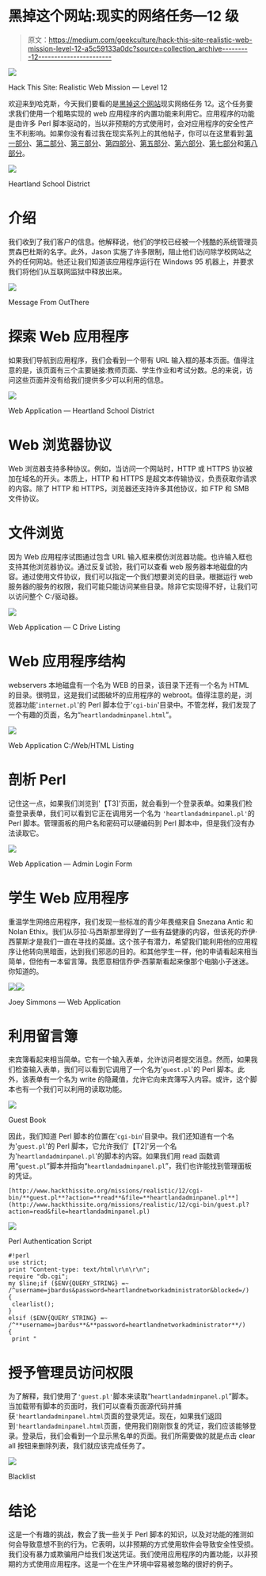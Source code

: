 # 黑掉这个网站:现实的网络任务—12 级

> 原文：<https://medium.com/geekculture/hack-this-site-realistic-web-mission-level-12-a5c59133a0dc?source=collection_archive---------12----------------------->

![](img/a64d7b06a5a1a40c353d14e6968ce179.png)

Hack This Site: Realistic Web Mission — Level 12

欢迎来到哈克斯，今天我们要看的是[黑掉这个网站](https://hackthissite.org/)现实网络任务 12。这个任务要求我们使用一个粗略实现的 web 应用程序的内置功能来利用它。应用程序的功能是由许多 Perl 脚本驱动的，当以非预期的方式使用时，会对应用程序的安全性产生不利影响。如果你没有看过我在现实系列上的其他帖子，你可以在这里看到:[第一部分](https://haxez.org/2021/09/hack-this-site-realistic-web-missions-level-1/)、[第二部分](https://haxez.org/2021/09/hack-this-site-realistic-web-mission-level-2/)、[第三部分](https://haxez.org/2021/09/hack-this-site-realistic-web-mission-level-3/)、[第四部分](https://haxez.org/2021/09/hack-this-site-realistic-web-mission-level-4/)、[第五部分](https://haxez.org/2021/09/hack-this-site-realistic-web-mission-level-5/)、[第六部分](https://haxez.org/2021/09/hack-this-site-realistic-web-mission-level-6/)、[第七部分](https://haxez.org/2021/10/hack-this-site-realistic-web-mission-level-7/)和[第八部分](https://haxez.org/2021/10/hack-this-site-realistic-web-mission-level-8/)。

![](img/ca5d5e304d25cb74ceb64b4b284e5297.png)

Heartland School District

# 介绍

我们收到了我们客户的信息。他解释说，他们的学校已经被一个残酷的系统管理员贾森巴杜斯的名字。此外，Jason 实施了许多限制，阻止他们访问除学校网站之外的任何网站。他还让我们知道该应用程序运行在 Windows 95 机器上，并要求我们将他们从互联网监狱中释放出来。

![](img/2e88648365a3aa8f6cf4dec9313c5991.png)

Message From OutThere

# 探索 Web 应用程序

如果我们导航到应用程序，我们会看到一个带有 URL 输入框的基本页面。值得注意的是，该页面有三个主要链接:教师页面、学生作业和考试分数。总的来说，访问这些页面并没有给我们提供多少可以利用的信息。

![](img/bb2fc433899a244eb19f0ba728e30dfd.png)

Web Application — Heartland School District

# Web 浏览器协议

Web 浏览器支持多种协议。例如，当访问一个网站时，HTTP 或 HTTPS 协议被加在域名的开头。本质上，HTTP 和 HTTPS 是超文本传输协议，负责获取你请求的内容。除了 HTTP 和 HTTPS，浏览器还支持许多其他协议，如 FTP 和 SMB 文件协议。

# 文件浏览

因为 Web 应用程序试图通过包含 URL 输入框来模仿浏览器功能。也许输入框也支持其他浏览器协议。通过反复试验，我们可以查看 web 服务器本地磁盘的内容。通过使用文件协议，我们可以指定一个我们想要浏览的目录。根据运行 web 服务器的服务的权限，我们可能只能访问某些目录。除非它实现得不好，让我们可以访问整个 C:/驱动器。

![](img/4f168ed6492a6662fb5b045424f07750.png)

Web Application — C Drive Listing

# Web 应用程序结构

webservers 本地磁盘有一个名为 WEB 的目录，该目录下还有一个名为 HTML 的目录。很明显，这是我们试图破坏的应用程序的 webroot。值得注意的是，浏览器功能'`internet.pl`'的 Perl 脚本位于'`cgi-bin`'目录中。不管怎样，我们发现了一个有趣的页面，名为“`heartlandadminpanel.html`”。

![](img/9f3d450c1d0a463c4844a8dfd43bcb80.png)

Web Application C:/Web/HTML Listing

# 剖析 Perl

记住这一点，如果我们浏览到'【T3]'页面，就会看到一个登录表单。如果我们检查登录表单，我们可以看到它正在调用另一个名为 `'heartlandadminpanel.pl'`的 Perl 脚本。管理面板的用户名和密码可以硬编码到 Perl 脚本中，但是我们没有办法读取它。

![](img/9b3cf62dce4316cfd2dd48582873614b.png)

Web Application — Admin Login Form

# 学生 Web 应用程序

重温学生网络应用程序，我们发现一些标准的青少年畏缩来自 Snezana Antic 和 Nolan Ethix。我们从莎拉·马西斯那里得到了一些有益健康的内容，但该死的乔伊·西蒙斯才是我们一直在寻找的英雄。这个孩子有潜力，希望我们能利用他的应用程序让他转向黑暗面，达到我们邪恶的目的。和其他学生一样，他的申请看起来相当简单，但他有一本留言簿。我愿意相信乔伊·西蒙斯看起来像那个电脑小子迷迷。你知道的。

![](img/269cdecd571eed9e4c893c39b99672c9.png)![](img/1fdf2fb6d745b909661360188202016d.png)

Joey Simmons — Web Application

# 利用留言簿

来宾簿看起来相当简单。它有一个输入表单，允许访问者提交消息。然而，如果我们检查输入表单，我们可以看到它调用了一个名为'`guest.pl`'的 Perl 脚本。此外，该表单有一个名为 write 的隐藏值，允许它向来宾簿写入内容。或许，这个脚本也有一个我们可以利用的读取功能。

![](img/c38dd269fc133e63735da7f5e21727de.png)

Guest Book

因此，我们知道 Perl 脚本的位置在'`cgi-bin`'目录中。我们还知道有一个名为'`guest.pl`'的 Perl 脚本，它允许我们'【T2]'另一个名为'`heartlandadminpanel.pl`'的脚本的内容。如果我们用 read 函数调用“`guest.pl`”脚本并指向“`heartlandadminpanel.pl`”，我们也许能找到管理面板的凭证。

```
[http://www.hackthissite.org/missions/realistic/12/cgi-bin/**guest.pl**?action=**read**&file=**heartlandadminpanel.pl**](http://www.hackthissite.org/missions/realistic/12/cgi-bin/guest.pl?action=read&file=heartlandadminpanel.pl)
```

![](img/8abb5dc0f6a54f210223c1082233d9aa.png)

Perl Authentication Script

```
#!perl
use strict;
print "Content-type: text/html\r\n\r\n";
require "db.cgi";
my $line;if ($ENV{QUERY_STRING} =~ /^username=jbardus&password=heartlandnetworkadministrator&blocked=/)
{
 clearlist();
}
elsif ($ENV{QUERY_STRING} =~ /^**username=jbardus**&**password=heartlandnetworkadministrator**/)
{
 print "
```

# 授予管理员访问权限

为了解释，我们使用了`'guest.pl'`脚本来读取“`heartlandadminpanel.pl`”脚本。当加载带有脚本的页面时，我们可以查看页面源代码并捕获`'heartlandadminpanel.html`页面的登录凭证。现在，如果我们返回到`'heartlandadminpanel.html`页面，使用我们刚刚恢复的凭证，我们应该能够登录。登录后，我们会看到一个显示黑名单的页面。我们所需要做的就是点击 clear all 按钮来删除列表，我们就应该完成任务了。

![](img/82872209eec7fad48e17cefb35df305a.png)

Blacklist

# 结论

这是一个有趣的挑战，教会了我一些关于 Perl 脚本的知识，以及对功能的推测如何会导致意想不到的行为。它表明，以非预期的方式使用软件会导致安全性受损。我们没有暴力或欺骗用户给我们发送凭证。我们使用应用程序的内置功能，以非预期的方式使用应用程序。这是一个在生产环境中容易被忽略的很好的例子。